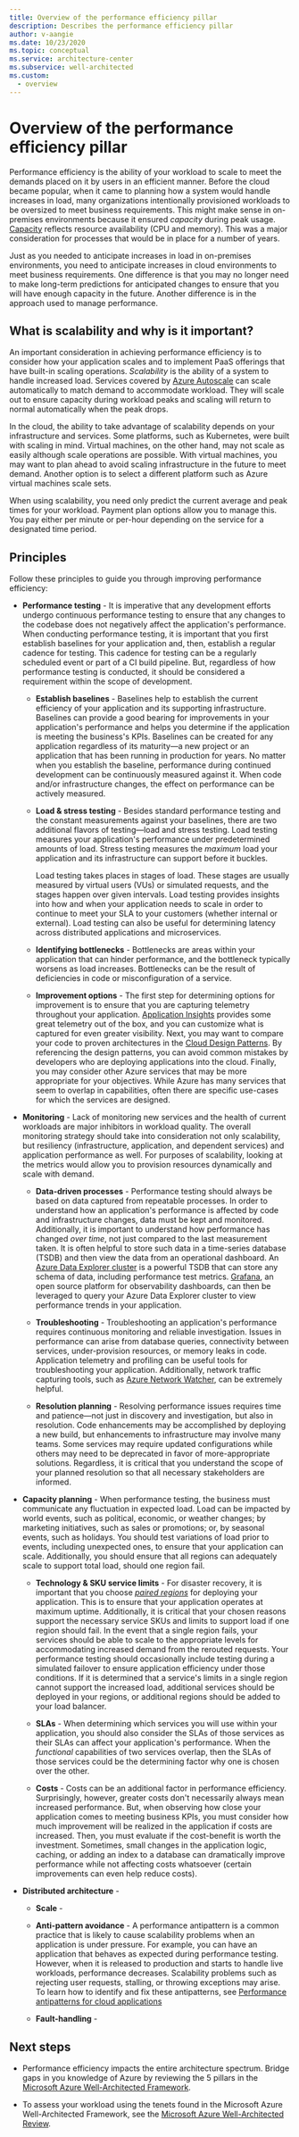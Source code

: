 ```yaml
---
title: Overview of the performance efficiency pillar
description: Describes the performance efficiency pillar
author: v-aangie
ms.date: 10/23/2020
ms.topic: conceptual
ms.service: architecture-center
ms.subservice: well-architected
ms.custom:
  - overview
---
```


# Overview of the performance efficiency pillar

Performance efficiency is the ability of your workload to scale to meet the demands placed on it by users in an efficient manner. Before the cloud became popular, when it came to planning how a system would handle increases in load, many organizations intentionally provisioned workloads to be oversized to meet business requirements. This might make sense in on-premises environments because it ensured *capacity* during peak usage. [Capacity](/azure/api-management/api-management-capacity#what-is-capacity) reflects resource availability (CPU and memory). This was a major consideration for processes that would be in place for a number of years.

Just as you needed to anticipate increases in load in on-premises environments, you need to anticipate increases in cloud environments to meet business requirements. One difference is that you may no longer need to make long-term predictions for anticipated changes to ensure that you will have enough capacity in the future. Another difference is in the approach used to manage performance.

## What is scalability and why is it important?

An important consideration in achieving performance efficiency is to consider how your application scales and to implement PaaS offerings that have built-in scaling operations. *Scalability* is the ability of a system to handle increased load. Services covered by [Azure Autoscale](/azure/azure-monitor/platform/autoscale-overview)<!--replace LINK with new Autoscaling--> can scale automatically to match demand to accommodate workload. They will scale out to ensure capacity during workload peaks and scaling will return to normal automatically when the peak drops.

In the cloud, the ability to take advantage of scalability depends on your infrastructure and services. Some platforms, such as Kubernetes, were built with scaling in mind. Virtual machines, on the other hand, may not scale as easily although scale operations are possible. With virtual machines, you may want to plan ahead to avoid scaling infrastructure in the future to meet demand. Another option is to select a different platform such as Azure virtual machines scale sets.

When using scalability, you need only predict the current average and peak times for your workload. Payment plan options allow you to manage this. You pay either per minute or per-hour depending on the service for a designated time period.

## Principles

Follow these principles to guide you through improving performance efficiency:

- **Performance testing** - It is imperative that any development efforts undergo continuous performance testing to ensure that any changes to the codebase does not negatively affect the application's performance. When conducting performance testing, it is important that you first establish baselines for your application and, then, establish a regular cadence for testing. This cadence for testing can be a regularly scheduled event or part of a CI build pipeline. But, regardless of how performance testing is conducted, it should be considered a requirement within the scope of development.

  - **Establish baselines** - Baselines help to establish the current efficiency of your application and its supporting infrastructure. Baselines can provide a good bearing for improvements in your application's performance and helps you determine if the application is meeting the business's KPIs. Baselines can be created for any application regardless of its maturity&mdash;a new project or an application that has been running in production for years. No matter when you establish the baseline, performance during continued development can be continuously measured against it. When code and/or infrastructure changes, the effect on performance can be actively measured.

  - **Load & stress testing** - Besides standard performance testing and the constant measurements against your baselines, there are two additional flavors of testing&mdash;load and stress testing. Load testing measures your application's performance under predetermined amounts of load. Stress testing measures the _maximum_ load your application and its infrastructure can support before it buckles.

    Load testing takes places in stages of load. These stages are usually measured by virtual users (VUs) or simulated requests, and the stages happen over given intervals. Load testing provides insights into how and when your application needs to scale in order to continue to meet your SLA to your customers (whether internal or external). Load testing can also be useful for determining latency across distributed applications and microservices.

  - **Identifying bottlenecks** - Bottlenecks are areas within your application that can hinder performance, and the bottleneck typically worsens as load increases. Bottlenecks can be the result of deficiencies in code or misconfiguration of a service.

  - **Improvement options** - The first step for determining options for improvement is to ensure that you are capturing telemetry throughout your application. [Application Insights](https://docs.microsoft.com/azure/azure-monitor/app/app-insights-overview) provides some great telemetry out of the box, and you can customize what is captured for even greater visibility. Next, you may want to compare your code to proven architectures in the [Cloud Design Patterns](../../patterns/index-patterns). By referencing the design patterns, you can avoid common mistakes by developers who are deploying applications into the cloud. Finally, you may consider other Azure services that may be more appropriate for your objectives. While Azure has many services that seem to overlap in capabilities, often there are specific use-cases for which the services are designed.
  
- **Monitoring** - Lack of monitoring new services​ and the health of current workloads are major inhibitors in workload quality. The overall monitoring strategy should take into consideration not only scalability, but resiliency (infrastructure, application, and dependent services) and application performance as well. For purposes of scalability, looking at the metrics would allow you to provision resources dynamically and scale with demand.

  - **Data-driven processes** - Performance testing should always be based on data captured from repeatable processes. In order to understand how an application's performance is affected by code and infrastructure changes, data must be kept and monitored. Additionally, it is important to understand how performance has changed _over time_, not just compared to the last measurement taken. It is often helpful to store such data in a time-series database (TSDB) and then view the data from an operational dashboard. An [Azure Data Explorer cluster](https://azure.microsoft.com/services/data-explorer/) is a powerful TSDB that can store any schema of data, including performance test metrics. [Grafana](https://grafana.com/), an open source platform for observability dashboards, can then be leveraged to query your Azure Data Explorer cluster to view performance trends in your application.

  - **Troubleshooting** - Troubleshooting an application's performance requires continuous monitoring and reliable investigation. Issues in performance can arise from database queries, connectivity between services, under-provision resources, or memory leaks in code. Application telemetry and profiling can be useful tools for troubleshooting your application. Additionally, network traffic capturing tools, such as [Azure Network Watcher](https://docs.microsoft.com/azure/network-watcher/network-watcher-monitoring-overview), can be extremely helpful.

  - **Resolution planning** - Resolving performance issues requires time and patience&mdash;not just in discovery and investigation, but also in resolution. Code enhancements may be accomplished by deploying a new build, but enhancements to infrastructure may involve many teams. Some services may require updated configurations while others may need to be deprecated in favor of more-appropriate solutions. Regardless, it is critical that you understand the scope of your planned resolution so that all necessary stakeholders are informed.

- **Capacity planning** - When performance testing, the business must communicate any fluctuation in expected load. Load can be impacted by world events, such as political, economic, or weather changes; by marketing initiatives, such as sales or promotions; or, by seasonal events, such as holidays. You should test variations of load prior to events, including unexpected ones, to ensure that your application can scale. Additionally, you should ensure that all regions can adequately scale to support total load, should one region fail.

  - **Technology & SKU service limits** - For disaster recovery, it is important that you choose [_paired regions_](https://docs.microsoft.com/azure/best-practices-availability-paired-regions) for deploying your application. This is to ensure that your application operates at maximum uptime. Additionally, it is critical that your chosen reasons support the necessary service SKUs and limits to support load if one region should fail. In the event that a single region fails, your services should be able to scale to the appropriate levels for accommodating increased demand from the rerouted requests. Your performance testing should occasionally include testing during a simulated failover to ensure application efficiency under those conditions. If it is determined that a service's limits in a single region cannot support the increased load, additional services should be deployed in your regions, or additional regions should be added to your load balancer.

  - **SLAs** - When determining which services you will use within your application, you should also consider the SLAs of those services as their SLAs can affect your application's performance. When the _functional_ capabilities of two services overlap, then the SLAs of those services could be the determining factor why one is chosen over the other.

  - **Costs** - Costs can be an additional factor in performance efficiency. Surprisingly, however, greater costs don't necessarily always mean increased performance. But, when observing how close your application comes to meeting business KPIs, you must consider how much improvement will be realized in the application if costs are increased. Then, you must evaluate if the cost-benefit is worth the investment. Sometimes, small changes in the application logic, caching, or adding an index to a database can dramatically improve performance while not affecting costs whatsoever (certain improvements can even help reduce costs).

- **Distributed architecture** -

  - **Scale** -

  - **Anti-pattern avoidance** - A performance antipattern is a common practice that is likely to cause scalability problems when an application is under pressure. For example, you can have an application that behaves as expected during performance testing. However, when it is released to production and starts to handle live workloads, performance decreases. Scalability problems such as rejecting user requests, stalling, or throwing exceptions may arise. To learn how to identify and fix these antipatterns, see [Performance antipatterns for cloud applications](../../antipatterns/index.md)

  - **Fault-handling** -

## Next steps

- Performance efficiency impacts the entire architecture spectrum. Bridge gaps in you knowledge of Azure by reviewing the 5 pillars in the [Microsoft Azure Well-Architected Framework](../index.md).

- To assess your workload using the tenets found in the Microsoft Azure Well-Architected Framework, see the [Microsoft Azure Well-Architected Review](/assessments/?id=azure-architecture-review&mode=pre-assessment).
